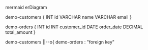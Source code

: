 mermaid
erDiagram

  demo-customers {
    INT id
    VARCHAR name
    VARCHAR email
  }

  demo-orders {
    INT id
    INT customer_id
    DATE order_date
    DECIMAL total_amount
  }

  demo-customers ||--o{ demo-orders : "foreign key"
